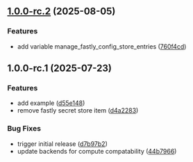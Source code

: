 ## [1.0.0-rc.2](https://github.com/fingerprintjs/terraform-fastly-compute-fingerprint-proxy-integration/compare/v1.0.0-rc.1...v1.0.0-rc.2) (2025-08-05)


### Features

* add variable manage_fastly_config_store_entries ([760f4cd](https://github.com/fingerprintjs/terraform-fastly-compute-fingerprint-proxy-integration/commit/760f4cd2c3ea6f41eaceb934eface98ac0bbefb6))

## 1.0.0-rc.1 (2025-07-23)


### Features

* add example ([d55e148](https://github.com/fingerprintjs/terraform-fastly-compute-fingerprint-proxy-integration/commit/d55e148f531599d5b3a66f9e90ac8d584c62d2cd))
* remove fastly secret store item ([d4a2283](https://github.com/fingerprintjs/terraform-fastly-compute-fingerprint-proxy-integration/commit/d4a228396503bc8f07c3e4aa3780de26baca9fd8))


### Bug Fixes

* trigger initial release ([d7b97b2](https://github.com/fingerprintjs/terraform-fastly-compute-fingerprint-proxy-integration/commit/d7b97b2f5481cb221d5a2d47882861e648635a1f))
* update backends for compute compatability ([44b7966](https://github.com/fingerprintjs/terraform-fastly-compute-fingerprint-proxy-integration/commit/44b7966d42b6b5bb12d268f27181628b897f4622))
